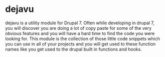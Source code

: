 dejavu
======

dejavu is a utility module for Drupal 7.
Often while developing in drupal 7, you will discover you are doing a lot of copy paste for some of the very obvious features and 
you will have a hard time to find the code you were looking for. This module is the collection of those little code snippets which
you can use in all of your projects and you will get used to these function names like you get used to the drupal built in functions
and hooks. 

